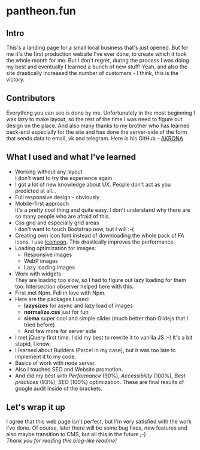 ﻿# pantheon.fun
 ## Intro
 This's a landing page for a small local business that's just opened. But for me it's the first production website I've ever done, to create which it took the whole month for me. But I don't regret, during the process I was doing my best and eventually I learned a bunch of new stuff! Yeah, and also the site drastically increased the number of customers - I think, this is the victory.
 ## Contributors
 Everything you can see is done by me. Unfortunately in the most beginning I was lazy to make layout, so the rest of the time I was need to figure out design on the place.
 And also many thanks to my brother who has learned back-end especially for the site and has done the server-side of the form that sends data to email, vk and telegram. Here is his GitHub - [AKRONA](https://github.com/AKRONA) 
 ## What I used and what I've learned
- Working without any layout  
I don't want to try the experience again
- I got a lot of new knowledge about UX. People don't act as you predicted at all...
- Full responsive design - obviously
- Mobile-first approach  
It's a pretty cool thing and quite easy. I don't understand why there are so many people who are afraid of this.
- Css grid and especially grid areas  
I don't want to touch Bootstrap now, but I will :-(
- Creating own icon font instead of downloading the whole pack of FA icons.
I use [Icomoon](https://icomoon.io). This drastically improves the performance.
- Loading optimization for images:
  - Responsive images
  - WebP images
  - Lazy loading images
- Work with widgets  
They are loading too slow, so I had to figure out lazy loading for them too. Intersection observer helped here with this.
- First met Npm. Fell in love with Npm.
- Here are the packages I used:
  - **lazysizes** for async and lazy load of images
  - **normalize.css** just for fun
  - **siema** super cool and simple slider (much better than Glidejs that I tried before)
  - And few more for server side
- I met jQuery first time. I did my best to rewrite it to vanilla JS :-) It's a bit stupid, I know.
- I learned about Builders (Parcel in my case), but it was too late to implement it to my code.
- Basics of work with node server.
- Also I touched SEO and Website promotion.
- And did my best with *Performance* (90%), *Accessibility* (100%), *Best practices* (93%), *SEO* (100%) optimization. These are final results of google audit inside of the brackets.
## Let's wrap it up
I agree that this web page isn't perfect, but I'm very satisfied with the work I've done. Of course, later there will be some bug fixes, new features and also maybe transition to CMS, but all this in the future ;-)  
*Thank you for reading this blog-like readme!*
